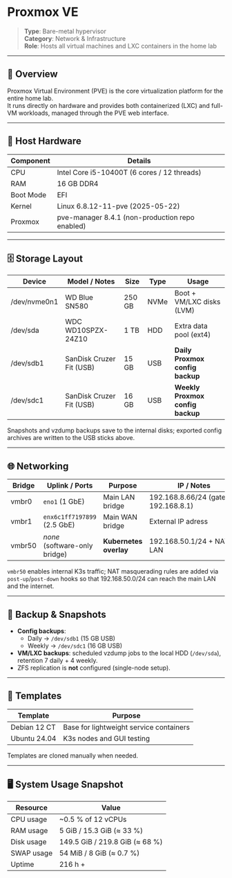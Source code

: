 # Proxmox VE

> **Type**: Bare-metal hypervisor  
> **Category**: Network & Infrastructure  
> **Role**: Hosts all virtual machines and LXC containers in the home lab

---

## 🧩 Overview
Proxmox Virtual Environment (PVE) is the core virtualization platform for the entire home lab.  
It runs directly on hardware and provides both containerized (LXC) and full-VM workloads, managed through the PVE web interface.

---

## 💽 Host Hardware

| Component | Details |
|-----------|---------|
| CPU       | Intel Core i5-10400T (6 cores / 12 threads) |
| RAM       | 16 GB DDR4 |
| Boot Mode | EFI |
| Kernel    | Linux 6.8.12-11-pve (2025-05-22) |
| Proxmox   | pve-manager 8.4.1 (non-production repo enabled) |

---

## 🗄️ Storage Layout

| Device       | Model / Notes              | Size   | Type | Usage |
|--------------|----------------------------|--------|------|-------|
| /dev/nvme0n1 | WD Blue SN580              | 250 GB | NVMe | Boot + VM/LXC disks (LVM) |
| /dev/sda     | WDC WD10SPZX-24Z10         | 1 TB   | HDD  | Extra data pool (ext4) |
| /dev/sdb1    | SanDisk Cruzer Fit (USB)   | 15 GB  | USB  | **Daily Proxmox config backup** |
| /dev/sdc1    | SanDisk Cruzer Fit (USB)   | 16 GB  | USB  | **Weekly Proxmox config backup** |

Snapshots and vzdump backups save to the internal disks; exported config archives are written to the USB sticks above.

---

## 🌐 Networking

| Bridge | Uplink / Ports                  | Purpose                   | IP / Notes |
|--------|---------------------------------|---------------------------|------------|
| vmbr0  | `eno1` (1 GbE)                  | Main LAN bridge          | 192.168.8.66/24&nbsp;(gateway 192.168.8.1) |
| vmbr1  | `enx6c1ff7197899` (2.5 GbE)     | Main WAN bridge           | External IP adress  |
| vmbr50 | *none* (software-only bridge)   | **Kubernetes overlay**    | 192.168.50.1/24 + NAT → LAN |

`vmbr50` enables internal K3s traffic; NAT masquerading rules are added via `post-up`/`post-down` hooks so that 192.168.50.0/24 can reach the main LAN and the internet.

---

## 🔄 Backup & Snapshots

* **Config backups**:  
  * Daily → `/dev/sdb1` (15 GB USB)  
  * Weekly → `/dev/sdc1` (16 GB USB)
* **VM/LXC backups**: scheduled vzdump jobs to the local HDD (`/dev/sda`), retention 7 daily + 4 weekly.
* ZFS replication is **not** configured (single-node setup).

---

## 📝 Templates

| Template | Purpose |
|----------|---------|
| Debian 12 CT | Base for lightweight service containers |
| Ubuntu 24.04 | K3s nodes and GUI testing |

Templates are cloned manually when needed.

---

## 🖥️ System Usage Snapshot

| Resource   | Value |
|------------|-------|
| CPU usage  | ~0.5 % of 12 vCPUs |
| RAM usage  | 5 GiB / 15.3 GiB (≈ 33 %) |
| Disk usage | 149.5 GiB / 219.8 GiB (≈ 68 %) |
| SWAP usage | 54 MiB / 8 GiB (≈ 0.7 %) |
| Uptime     | 216 h + |
